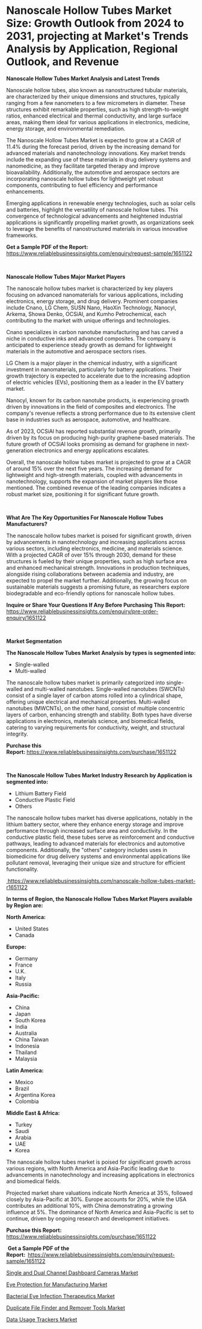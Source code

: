 <p><h1>Nanoscale Hollow Tubes Market Size: Growth Outlook from 2024 to 2031, projecting at Market's Trends Analysis by Application, Regional Outlook, and Revenue</h1></p><p><strong>Nanoscale Hollow Tubes Market Analysis and Latest Trends</strong></p>
<p><p>Nanoscale hollow tubes, also known as nanostructured tubular materials, are characterized by their unique dimensions and structures, typically ranging from a few nanometers to a few micrometers in diameter. These structures exhibit remarkable properties, such as high strength-to-weight ratios, enhanced electrical and thermal conductivity, and large surface areas, making them ideal for various applications in electronics, medicine, energy storage, and environmental remediation.</p><p>The Nanoscale Hollow Tubes Market is expected to grow at a CAGR of 11.4% during the forecast period, driven by the increasing demand for advanced materials and nanotechnology innovations. Key market trends include the expanding use of these materials in drug delivery systems and nanomedicine, as they facilitate targeted therapy and improve bioavailability. Additionally, the automotive and aerospace sectors are incorporating nanoscale hollow tubes for lightweight yet robust components, contributing to fuel efficiency and performance enhancements. </p><p>Emerging applications in renewable energy technologies, such as solar cells and batteries, highlight the versatility of nanoscale hollow tubes. This convergence of technological advancements and heightened industrial applications is significantly propelling market growth, as organizations seek to leverage the benefits of nanostructured materials in various innovative frameworks.</p></p>
<p><strong>Get a Sample PDF of the Report:&nbsp;</strong> <a href="https://www.reliablebusinessinsights.com/enquiry/request-sample/1651122?utm_campaign=1109&utm_medium=2&utm_source=Github&utm_content=ia&utm_term=08122024&utm_id=nanoscale-hollow-tubes">https://www.reliablebusinessinsights.com/enquiry/request-sample/1651122</a></p>
<p>&nbsp;</p>
<p><strong>Nanoscale Hollow Tubes Major Market Players</strong></p>
<p><p>The nanoscale hollow tubes market is characterized by key players focusing on advanced nanomaterials for various applications, including electronics, energy storage, and drug delivery. Prominent companies include Cnano, LG Chem, SUSN Nano, HaoXin Technology, Nanocyl, Arkema, Showa Denko, OCSiAl, and Kumho Petrochemical, each contributing to the market with unique offerings and technologies.</p><p>Cnano specializes in carbon nanotube manufacturing and has carved a niche in conductive inks and advanced composites. The company is anticipated to experience steady growth as demand for lightweight materials in the automotive and aerospace sectors rises.</p><p>LG Chem is a major player in the chemical industry, with a significant investment in nanomaterials, particularly for battery applications. Their growth trajectory is expected to accelerate due to the increasing adoption of electric vehicles (EVs), positioning them as a leader in the EV battery market.</p><p>Nanocyl, known for its carbon nanotube products, is experiencing growth driven by innovations in the field of composites and electronics. The company's revenue reflects a strong performance due to its extensive client base in industries such as aerospace, automotive, and healthcare.</p><p>As of 2023, OCSiAl has reported substantial revenue growth, primarily driven by its focus on producing high-purity graphene-based materials. The future growth of OCSiAl looks promising as demand for graphene in next-generation electronics and energy applications escalates.</p><p>Overall, the nanoscale hollow tubes market is projected to grow at a CAGR of around 15% over the next five years. The increasing demand for lightweight and high-strength materials, coupled with advancements in nanotechnology, supports the expansion of market players like those mentioned. The combined revenue of the leading companies indicates a robust market size, positioning it for significant future growth.</p></p>
<p>&nbsp;</p>
<p><strong>What Are The Key Opportunities For Nanoscale Hollow Tubes Manufacturers?</strong></p>
<p><p>The nanoscale hollow tubes market is poised for significant growth, driven by advancements in nanotechnology and increasing applications across various sectors, including electronics, medicine, and materials science. With a projected CAGR of over 15% through 2030, demand for these structures is fueled by their unique properties, such as high surface area and enhanced mechanical strength. Innovations in production techniques, alongside rising collaborations between academia and industry, are expected to propel the market further. Additionally, the growing focus on sustainable materials suggests a promising future, as researchers explore biodegradable and eco-friendly options for nanoscale hollow tubes.</p></p>
<p><strong>Inquire or Share Your Questions If Any Before Purchasing This Report:</strong> <a href="https://www.reliablebusinessinsights.com/enquiry/pre-order-enquiry/1651122?utm_campaign=1109&utm_medium=2&utm_source=Github&utm_content=ia&utm_term=08122024&utm_id=nanoscale-hollow-tubes">https://www.reliablebusinessinsights.com/enquiry/pre-order-enquiry/1651122</a></p>
<p>&nbsp;</p>
<p><strong>Market Segmentation</strong></p>
<p><strong>The Nanoscale Hollow Tubes Market Analysis by types is segmented into:</strong></p>
<p><ul><li>Single-walled</li><li>Multi-walled</li></ul></p>
<p><p>The nanoscale hollow tubes market is primarily categorized into single-walled and multi-walled nanotubes. Single-walled nanotubes (SWCNTs) consist of a single layer of carbon atoms rolled into a cylindrical shape, offering unique electrical and mechanical properties. Multi-walled nanotubes (MWCNTs), on the other hand, consist of multiple concentric layers of carbon, enhancing strength and stability. Both types have diverse applications in electronics, materials science, and biomedical fields, catering to varying requirements for conductivity, weight, and structural integrity.</p></p>
<p><strong>Purchase this Report:&nbsp;</strong><a href="https://www.reliablebusinessinsights.com/purchase/1651122?utm_campaign=1109&utm_medium=2&utm_source=Github&utm_content=ia&utm_term=08122024&utm_id=nanoscale-hollow-tubes">https://www.reliablebusinessinsights.com/purchase/1651122</a></p>
<p>&nbsp;</p>
<p><strong>The Nanoscale Hollow Tubes Market Industry Research by Application is segmented into:</strong></p>
<p><ul><li>Lithium Battery Field</li><li>Conductive Plastic Field</li><li>Others</li></ul></p>
<p><p>The nanoscale hollow tubes market has diverse applications, notably in the lithium battery sector, where they enhance energy storage and improve performance through increased surface area and conductivity. In the conductive plastic field, these tubes serve as reinforcement and conductive pathways, leading to advanced materials for electronics and automotive components. Additionally, the "others" category includes uses in biomedicine for drug delivery systems and environmental applications like pollutant removal, leveraging their unique size and structure for efficient functionality.</p></p>
<p><a href="https://www.reliablebusinessinsights.com/nanoscale-hollow-tubes-market-r1651122?utm_campaign=1109&utm_medium=2&utm_source=Github&utm_content=ia&utm_term=08122024&utm_id=nanoscale-hollow-tubes">&nbsp;https://www.reliablebusinessinsights.com/nanoscale-hollow-tubes-market-r1651122</a></p>
<p><strong>In terms of Region, the Nanoscale Hollow Tubes Market Players available by Region are:</strong></p>
<p>
    <p> <strong> North America: </strong>
        <ul>
            <li>United States</li>
            <li>Canada</li>
        </ul>
        </p> 
    <p> <strong> Europe: </strong>
        <ul>
            <li>Germany</li>
            <li>France</li>
            <li>U.K.</li>
            <li>Italy</li>
            <li>Russia</li>
        </ul>
        </p> 
    <p> <strong> Asia-Pacific: </strong>
        <ul>
            <li>China</li>
            <li>Japan</li>
            <li>South Korea</li>
            <li>India</li>
            <li>Australia</li>
            <li>China Taiwan</li>
            <li>Indonesia</li>
            <li>Thailand</li>
            <li>Malaysia</li>
        </ul>
        </p> 
    <p> <strong> Latin America: </strong>
        <ul>
            <li>Mexico</li>
            <li>Brazil</li>
            <li>Argentina Korea</li>
            <li>Colombia</li>
        </ul>
        </p> 
    <p> <strong> Middle East & Africa: </strong>
        <ul>
            <li>Turkey</li>
            <li>Saudi</li>
            <li>Arabia</li>
            <li>UAE</li>
            <li>Korea</li>
        </ul>
    </p>
    </p>
<p><p>The nanoscale hollow tubes market is poised for significant growth across various regions, with North America and Asia-Pacific leading due to advancements in nanotechnology and increasing applications in electronics and biomedical fields. </p><p>Projected market share valuations indicate North America at 35%, followed closely by Asia-Pacific at 30%. Europe accounts for 20%, while the USA contributes an additional 10%, with China demonstrating a growing influence at 5%. The dominance of North America and Asia-Pacific is set to continue, driven by ongoing research and development initiatives.</p></p>
<p><strong>Purchase this Report: </strong><a href="https://www.reliablebusinessinsights.com/purchase/1651122?utm_campaign=1109&utm_medium=2&utm_source=Github&utm_content=ia&utm_term=08122024&utm_id=nanoscale-hollow-tubes">https://www.reliablebusinessinsights.com/purchase/1651122</a></p>
<p>&nbsp;<strong>Get a Sample PDF of the Report:&nbsp;&nbsp;</strong><a href="https://www.reliablebusinessinsights.com/enquiry/request-sample/1651122?utm_campaign=1109&utm_medium=2&utm_source=Github&utm_content=ia&utm_term=08122024&utm_id=nanoscale-hollow-tubes">https://www.reliablebusinessinsights.com/enquiry/request-sample/1651122</a></p>
<p><strong></strong></p>
<p><p><a href="https://www.linkedin.com/pulse/global-overview-single-dual-channel-dashboard-cameras-opsue?utm_campaign=1109&utm_medium=2&utm_source=Github&utm_content=ia&utm_term=08122024&utm_id=nanoscale-hollow-tubes">Single and Dual Channel Dashboard Cameras Market</a></p><p><a href="https://github.com/mcfred89/Market-Research-Report-List-1/blob/main/eye-protection-for-manufacturing-market.md?utm_campaign=1109&utm_medium=2&utm_source=Github&utm_content=ia&utm_term=08122024&utm_id=nanoscale-hollow-tubes">Eye Protection for Manufacturing Market</a></p><p><a href="https://www.linkedin.com/pulse/bacterial-eye-infection-therapeutics-market-analysis-shows-7unhe?utm_campaign=1109&utm_medium=2&utm_source=Github&utm_content=ia&utm_term=08122024&utm_id=nanoscale-hollow-tubes">Bacterial Eye Infection Therapeutics Market</a></p><p><a href="https://www.linkedin.com/pulse/stakeholders-can-gain-insights-duplicate-file-finder-52kxe?utm_campaign=1109&utm_medium=2&utm_source=Github&utm_content=ia&utm_term=08122024&utm_id=nanoscale-hollow-tubes">Duplicate File Finder and Remover Tools Market</a></p><p><a href="https://www.linkedin.com/pulse/strategic-market-insights-navigating-global-data-usage-trackers-ugebe?utm_campaign=1109&utm_medium=2&utm_source=Github&utm_content=ia&utm_term=08122024&utm_id=nanoscale-hollow-tubes">Data Usage Trackers Market</a></p></p>
